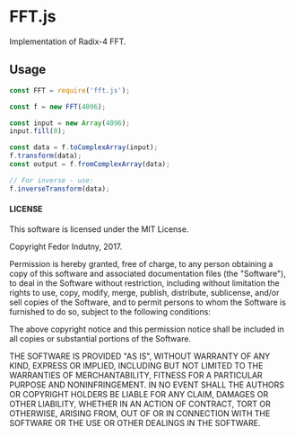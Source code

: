 # FFT.js

Implementation of Radix-4 FFT.

## Usage

```js
const FFT = require('fft.js');

const f = new FFT(4096);

const input = new Array(4096);
input.fill(0);

const data = f.toComplexArray(input);
f.transform(data);
const output = f.fromComplexArray(data);

// For inverse - use:
f.inverseTransform(data);
```

#### LICENSE

This software is licensed under the MIT License.

Copyright Fedor Indutny, 2017.

Permission is hereby granted, free of charge, to any person obtaining a
copy of this software and associated documentation files (the
"Software"), to deal in the Software without restriction, including
without limitation the rights to use, copy, modify, merge, publish,
distribute, sublicense, and/or sell copies of the Software, and to permit
persons to whom the Software is furnished to do so, subject to the
following conditions:

The above copyright notice and this permission notice shall be included
in all copies or substantial portions of the Software.

THE SOFTWARE IS PROVIDED "AS IS", WITHOUT WARRANTY OF ANY KIND, EXPRESS
OR IMPLIED, INCLUDING BUT NOT LIMITED TO THE WARRANTIES OF
MERCHANTABILITY, FITNESS FOR A PARTICULAR PURPOSE AND NONINFRINGEMENT. IN
NO EVENT SHALL THE AUTHORS OR COPYRIGHT HOLDERS BE LIABLE FOR ANY CLAIM,
DAMAGES OR OTHER LIABILITY, WHETHER IN AN ACTION OF CONTRACT, TORT OR
OTHERWISE, ARISING FROM, OUT OF OR IN CONNECTION WITH THE SOFTWARE OR THE
USE OR OTHER DEALINGS IN THE SOFTWARE.

